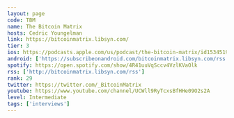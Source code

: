 ```yaml
---
layout: page
code: TBM
name: The Bitcoin Matrix
hosts: Cedric Youngelman
link: https://bitcoinmatrix.libsyn.com/
tier: 3
ios: https://podcasts.apple.com/us/podcast/the-bitcoin-matrix/id1534519469
android: ['https://subscribeonandroid.com/bitcoinmatrix.libsyn.com/rss']
spotify: https://open.spotify.com/show/4R41uuVqSccv4VzlKVaOlk
rss: ['http://bitcoinmatrix.libsyn.com/rss']
rank: 29
twitter: https://twitter.com/_BitcoinMatrix
youtube: https://www.youtube.com/channel/UCWll9RyTcxsBfHHe09O2s2A
level: Intermediate
tags: ['interviews']
---
```

